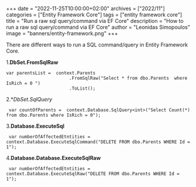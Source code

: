 +++
date = "2022-11-25T10:00:00+02:00"
archives = ["2022/11"]
categories = ["Entity Framework Core"]
tags = ["entity framework core"]
title = "Run a raw sql query/command via EF Core"
description = "How to run a  raw sql query/command via EF Core"
author = "Leonidas Simopoulos"
image = "banners/entity-framework.png"
+++

There are different ways to run a SQL command/query in Entity Framework Core. 



1.**DbSet.FromSqlRaw**

```
var parentsList =  context.Parents
						.FromSqlRaw("Select * from dbo.Parents  where IsRich = 0 ")
						.ToList();			
```

2.**DbSet.SqlQuery*


```
 var countOfParents =  context.Database.SqlQuery<int>("Select Count(*) from dbo.Parents where IsRich = 0");
```

3.**Database.ExecuteSql**


```
 var numberOfAffectedEtntities = context.Database.ExecuteSqlCommand("DELETE FROM dbo.Parents WHERE Id = 1");
```

4.**Database.Database.ExecuteSqlRaw**


```
 var numberOfAffectedEtntities = context.Database.ExecuteSqlRaw("DELETE FROM dbo.Parents WHERE Id = 1");
```
